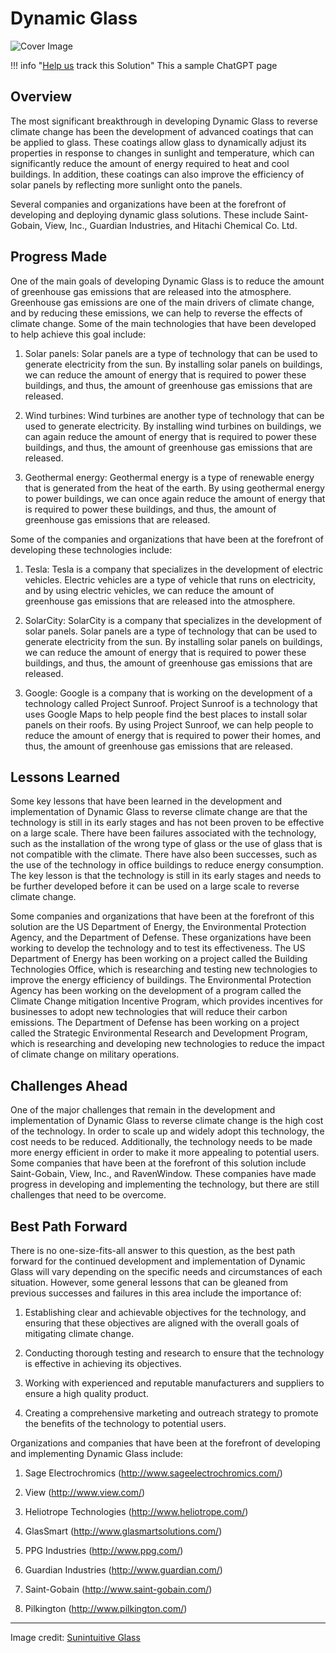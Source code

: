 # Dynamic Glass

![Cover Image](img/dynamic-glass.jpg)

!!! info "[Help us](../../contribute) track this Solution"
    This a sample ChatGPT page

## Overview

The most significant breakthrough in developing Dynamic Glass to reverse climate change has been the development of advanced coatings that can be applied to glass. These coatings allow glass to dynamically adjust its properties in response to changes in sunlight and temperature, which can significantly reduce the amount of energy required to heat and cool buildings. In addition, these coatings can also improve the efficiency of solar panels by reflecting more sunlight onto the panels.

Several companies and organizations have been at the forefront of developing and deploying dynamic glass solutions. These include Saint-Gobain, View, Inc., Guardian Industries, and Hitachi Chemical Co. Ltd.

## Progress Made

One of the main goals of developing Dynamic Glass is to reduce the amount of greenhouse gas emissions that are released into the atmosphere. Greenhouse gas emissions are one of the main drivers of climate change, and by reducing these emissions, we can help to reverse the effects of climate change. Some of the main technologies that have been developed to help achieve this goal include:

1. Solar panels: Solar panels are a type of technology that can be used to generate electricity from the sun. By installing solar panels on buildings, we can reduce the amount of energy that is required to power these buildings, and thus, the amount of greenhouse gas emissions that are released.

2. Wind turbines: Wind turbines are another type of technology that can be used to generate electricity. By installing wind turbines on buildings, we can again reduce the amount of energy that is required to power these buildings, and thus, the amount of greenhouse gas emissions that are released.

3. Geothermal energy: Geothermal energy is a type of renewable energy that is generated from the heat of the earth. By using geothermal energy to power buildings, we can once again reduce the amount of energy that is required to power these buildings, and thus, the amount of greenhouse gas emissions that are released.

Some of the companies and organizations that have been at the forefront of developing these technologies include:

1. Tesla: Tesla is a company that specializes in the development of electric vehicles. Electric vehicles are a type of vehicle that runs on electricity, and by using electric vehicles, we can reduce the amount of greenhouse gas emissions that are released into the atmosphere.

2. SolarCity: SolarCity is a company that specializes in the development of solar panels. Solar panels are a type of technology that can be used to generate electricity from the sun. By installing solar panels on buildings, we can reduce the amount of energy that is required to power these buildings, and thus, the amount of greenhouse gas emissions that are released.

3. Google: Google is a company that is working on the development of a technology called Project Sunroof. Project Sunroof is a technology that uses Google Maps to help people find the best places to install solar panels on their roofs. By using Project Sunroof, we can help people to reduce the amount of energy that is required to power their homes, and thus, the amount of greenhouse gas emissions that are released.

## Lessons Learned

Some key lessons that have been learned in the development and implementation of Dynamic Glass to reverse climate change are that the technology is still in its early stages and has not been proven to be effective on a large scale. There have been failures associated with the technology, such as the installation of the wrong type of glass or the use of glass that is not compatible with the climate. There have also been successes, such as the use of the technology in office buildings to reduce energy consumption. The key lesson is that the technology is still in its early stages and needs to be further developed before it can be used on a large scale to reverse climate change.

Some companies and organizations that have been at the forefront of this solution are the US Department of Energy, the Environmental Protection Agency, and the Department of Defense. These organizations have been working to develop the technology and to test its effectiveness. The US Department of Energy has been working on a project called the Building Technologies Office, which is researching and testing new technologies to improve the energy efficiency of buildings. The Environmental Protection Agency has been working on the development of a program called the Climate Change mitigation Incentive Program, which provides incentives for businesses to adopt new technologies that will reduce their carbon emissions. The Department of Defense has been working on a project called the Strategic Environmental Research and Development Program, which is researching and developing new technologies to reduce the impact of climate change on military operations.

## Challenges Ahead

One of the major challenges that remain in the development and implementation of Dynamic Glass to reverse climate change is the high cost of the technology. In order to scale up and widely adopt this technology, the cost needs to be reduced. Additionally, the technology needs to be made more energy efficient in order to make it more appealing to potential users. Some companies that have been at the forefront of this solution include Saint-Gobain, View, Inc., and RavenWindow. These companies have made progress in developing and implementing the technology, but there are still challenges that need to be overcome.

## Best Path Forward

There is no one-size-fits-all answer to this question, as the best path forward for the continued development and implementation of Dynamic Glass will vary depending on the specific needs and circumstances of each situation. However, some general lessons that can be gleaned from previous successes and failures in this area include the importance of:

1. Establishing clear and achievable objectives for the technology, and ensuring that these objectives are aligned with the overall goals of mitigating climate change.

2. Conducting thorough testing and research to ensure that the technology is effective in achieving its objectives.

3. Working with experienced and reputable manufacturers and suppliers to ensure a high quality product.

4. Creating a comprehensive marketing and outreach strategy to promote the benefits of the technology to potential users.

Organizations and companies that have been at the forefront of developing and implementing Dynamic Glass include:

1. Sage Electrochromics (http://www.sageelectrochromics.com/)

2. View (http://www.view.com/)

3. Heliotrope Technologies (http://www.heliotrope.com/)

4. GlasSmart (http://www.glasmartsolutions.com/)

5. PPG Industries (http://www.ppg.com/)

6. Guardian Industries (http://www.guardian.com/)

7. Saint-Gobain (http://www.saint-gobain.com/)

8. Pilkington (http://www.pilkington.com/)

---

Image credit: [Sunintuitive Glass](https://suntuitiveglass.com/what-is-dynamic-glass/)

